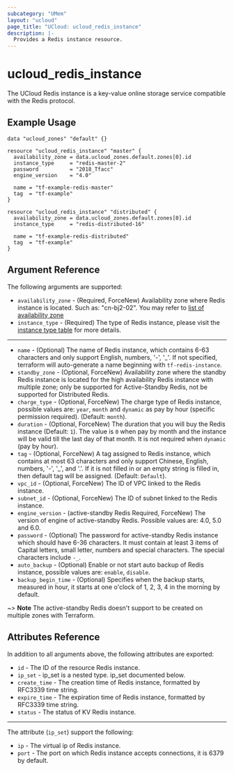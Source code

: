 ```yaml
---
subcategory: "UMem"
layout: "ucloud"
page_title: "UCloud: ucloud_redis_instance"
description: |-
  Provides a Redis instance resource.
---
```


# ucloud_redis_instance

The UCloud Redis instance is a key-value online storage service compatible with the Redis protocol.

## Example Usage

```hcl
data "ucloud_zones" "default" {}

resource "ucloud_redis_instance" "master" {
  availability_zone = data.ucloud_zones.default.zones[0].id
  instance_type     = "redis-master-2"
  password          = "2018_Tfacc"
  engine_version    = "4.0"

  name = "tf-example-redis-master"
  tag  = "tf-example"
}

resource "ucloud_redis_instance" "distributed" {
  availability_zone = data.ucloud_zones.default.zones[0].id
  instance_type     = "redis-distributed-16"

  name = "tf-example-redis-distributed"
  tag  = "tf-example"
}
```

## Argument Reference

The following arguments are supported:

* `availability_zone` - (Required, ForceNew) Availability zone where Redis instance is located. Such as: "cn-bj2-02". You may refer to [list of availability zone](https://docs.ucloud.cn/api/summary/regionlist)
* `instance_type` - (Required) The type of Redis instance, please visit the [instance type table](https://docs.ucloud.cn/terraform/specification/umem_instance?id=redis) for more details.

- - -

* `name` - (Optional) The name of Redis instance, which contains 6-63 characters and only support English, numbers, '-', '_'. If not specified, terraform will auto-generate a name beginning with `tf-redis-instance`.
* `standby_zone` - (Optional, ForceNew) Availability zone where the standby Redis instance is located for the high availability Redis instance with multiple zone; only be supported for Active-Standby Redis, not be supported for Distributed Redis.
* `charge_type` - (Optional, ForceNew) The charge type of Redis instance, possible values are: `year`, `month` and `dynamic` as pay by hour (specific permission required). (Default: `month`).
* `duration` - (Optional, ForceNew) The duration that you will buy the Redis instance (Default: `1`). The value is `0` when pay by month and the instance will be valid till the last day of that month. It is not required when `dynamic` (pay by hour).
* `tag` - (Optional, ForceNew) A tag assigned to Redis instance, which contains at most 63 characters and only support Chinese, English, numbers, '-', '_', and '.'. If it is not filled in or an empty string is filled in, then default tag will be assigned. (Default: `Default`).
* `vpc_id` - (Optional, ForceNew) The ID of VPC linked to the Redis instance.
* `subnet_id` - (Optional, ForceNew) The ID of subnet linked to the Redis instance.
* `engine_version` - (active-standby Redis Required, ForceNew) The version of engine of active-standby Redis. Possible values are: 4.0, 5.0 and 6.0.
* `password` - (Optional) The password for  active-standby Redis instance which should have 6-36 characters. It must contain at least 3 items of Capital letters, small letter, numbers and special characters. The special characters include `-_`.
* `auto_backup` - (Optional) Enable or not start auto backup of Redis instance, possible values are: `enable`, `disable`.
* `backup_begin_time` - (Optional) Specifies when the backup starts, measured in hour, it starts at one o'clock of 1, 2, 3, 4 in the morning by default.

~> **Note** The active-standby Redis doesn't support to be created on multiple zones with Terraform.

## Attributes Reference

In addition to all arguments above, the following attributes are exported:

* `id` - The ID of the resource Redis instance.
* `ip_set` - ip_set is a nested type. ip_set documented below.
* `create_time` - The creation time of Redis instance, formatted by RFC3339 time string.
* `expire_time` - The expiration time of Redis instance, formatted by RFC3339 time string.
* `status` - The status of KV Redis instance.

- - -

The attribute (`ip_set`) support the following:

* `ip` - The virtual ip of Redis instance.
* `port` - The port on which Redis instance accepts connections, it is 6379 by default.
